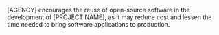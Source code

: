 [AGENCY] encourages the reuse of open-source software in the development of [PROJECT NAME], as it may reduce cost and lessen the time needed to bring software applications to production.
